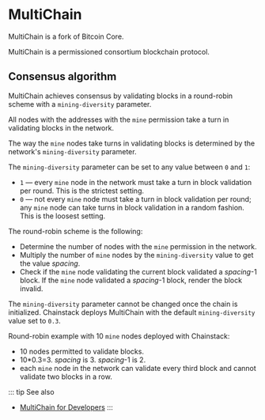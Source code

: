 # MultiChain

MultiChain is a fork of Bitcoin Core.

MultiChain is a permissioned consortium blockchain protocol.

## Consensus algorithm

MultiChain achieves consensus by validating blocks in a round-robin scheme with a `mining-diversity` parameter.

All nodes with the addresses with the `mine` permission take a turn in validating blocks in the network.

The way the `mine` nodes take turns in validating blocks is determined by the network's `mining-diversity` parameter.

The `mining-diversity` parameter can be set to any value between `0` and `1`:

* `1` — every `mine` node in the network must take a turn in block validation per round. This is the strictest setting.
* `0` — not every `mine` node must take a turn in block validation per round; any `mine` node can take turns in block validation in a random fashion. This is the loosest setting.

The round-robin scheme is the following:

* Determine the number of nodes with the `mine` permission in the network.
* Multiply the number of `mine` nodes by the `mining-diversity` value to get the value *spacing*.
* Check if the `mine` node validating the current block validated a *spacing*-1 block. If the `mine` node validated a *spacing*-1 block, render the block invalid.

The `mining-diversity` parameter cannot be changed once the chain is initialized. Chainstack deploys MultiChain with the default `mining-diversity` value set to `0.3`.

Round-robin example with 10 `mine` nodes deployed with Chainstack:

* 10 nodes permitted to validate blocks.
* 10*0.3=3. *spacing* is 3. *spacing*-1 is 2.
* each `mine` node in the network can validate every third block and cannot validate two blocks in a row.

::: tip See also
* [MultiChain for Developers](https://www.multichain.com/developers/)
:::